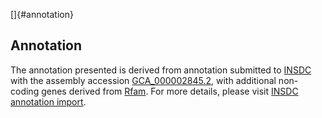 []{#annotation}

Annotation
----------

The annotation presented is derived from annotation submitted to
[INSDC](http://www.insdc.org) with the assembly accession
[GCA\_000002845.2](http://www.ebi.ac.uk/ena/data/view/GCA_000002845.2),
with additional non-coding genes derived from
[Rfam](http://rfam.xfam.org/). For more details, please visit [INSDC
annotation
import](http://ensemblgenomes.org/info/data/insdc_annotation).
